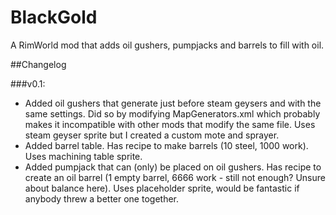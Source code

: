 # BlackGold
A RimWorld mod that adds oil gushers, pumpjacks and barrels to fill with oil.

##Changelog

###v0.1:

* Added oil gushers that generate just before steam geysers and with the same settings. Did so by modifying MapGenerators.xml which probably makes it incompatible with other mods that modify the same file. Uses steam geyser sprite but I created a custom mote and sprayer.
* Added barrel table. Has recipe to make barrels (10 steel, 1000 work). Uses machining table sprite.
* Added pumpjack that can (only) be placed on oil gushers. Has recipe to create an oil barrel (1 empty barrel, 6666 work - still not enough? Unsure about balance here). Uses placeholder sprite, would be fantastic if anybody threw a better one together.